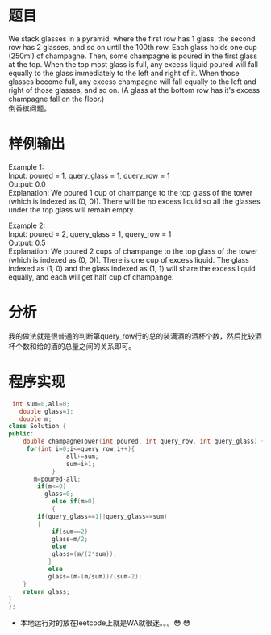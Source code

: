 # 题目
We stack glasses in a pyramid, where the first row has 1 glass, the second row has 2 glasses, and so on until the 100th row.  Each glass holds one cup (250ml) of champagne.
Then, some champagne is poured in the first glass at the top.  When the top most glass is full, any excess liquid poured will fall equally to the glass immediately to the left and right of it.  When those glasses become full, any excess champagne will fall equally to the left and right of those glasses, and so on.  (A glass at the bottom row has it's excess champagne fall on the floor.)\
倒香槟问题。
# 样例输出
Example 1:\
Input: poured = 1, query_glass = 1, query_row = 1\
Output: 0.0\
Explanation: We poured 1 cup of champange to the top glass of the tower (which is indexed as (0, 0)). There will be no excess liquid so all the glasses under the top glass will remain empty.

Example 2:\
Input: poured = 2, query_glass = 1, query_row = 1\
Output: 0.5\
Explanation: We poured 2 cups of champange to the top glass of the tower (which is indexed as (0, 0)). There is one cup of excess liquid. The glass indexed as (1, 0) and the glass indexed as (1, 1) will share the excess liquid equally, and each will get half cup of champange.
# 分析
我的做法就是很普通的判断第query_row行的总的装满酒的酒杯个数，然后比较酒杯个数和给的酒的总量之间的关系即可。
# 程序实现
```cpp
 int sum=0,all=0;
   double glass=1;
   double m;
class Solution {
public:
    double champagneTower(int poured, int query_row, int query_glass) {
     for(int i=0;i<=query_row;i++){
            	all+=sum;
				sum=i+1;
			}	
       m=poured-all;
        if(m<=0)
          glass=0;
            else if(m>0)
            {
       	if(query_glass==1||query_glass==sum)
       	{
       		if(sum==2)
       		glass=m/2;
       		else
       		glass=(m/(2*sum));
		   }
		   else
		   glass=(m-(m/sum))/(sum-2);
	}
	return glass;
}
};
```
* 本地运行对的放在leetcode上就是WA就很迷。。。:flushed:  :flushed: